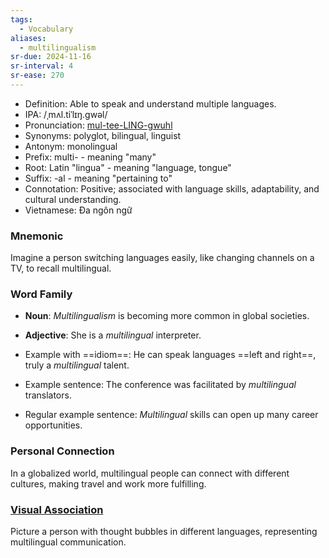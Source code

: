 ```yaml
---
tags:
  - Vocabulary
aliases:
  - multilingualism
sr-due: 2024-11-16
sr-interval: 4
sr-ease: 270
---
```


- Definition: Able to speak and understand multiple languages.
- IPA: /ˌmʌl.tiˈlɪŋ.ɡwəl/
- Pronunciation: [mul-tee-LING-gwuhl](https://www.google.com/search?q=how+to+pronounce+multilingual)
- Synonyms: polyglot, bilingual, linguist
- Antonym: monolingual
- Prefix: multi- - meaning "many"
- Root: Latin "lingua" - meaning "language, tongue"
- Suffix: -al - meaning "pertaining to"
- Connotation: Positive; associated with language skills, adaptability, and cultural understanding.
- Vietnamese: Đa ngôn ngữ

### Mnemonic

Imagine a person switching languages easily, like changing channels on a TV, to recall multilingual.

### Word Family

- **Noun**: *Multilingualism* is becoming more common in global societies.
- **Adjective**: She is a *multilingual* interpreter.

- Example with ==idiom==: He can speak languages ==left and right==, truly a *multilingual* talent.
- Example sentence: The conference was facilitated by *multilingual* translators.
- Regular example sentence: *Multilingual* skills can open up many career opportunities.

### Personal Connection

In a globalized world, multilingual people can connect with different cultures, making travel and work more fulfilling.

### [Visual Association](https://www.google.com/search?tbm=isch&q=multilingual)

Picture a person with thought bubbles in different languages, representing multilingual communication.
